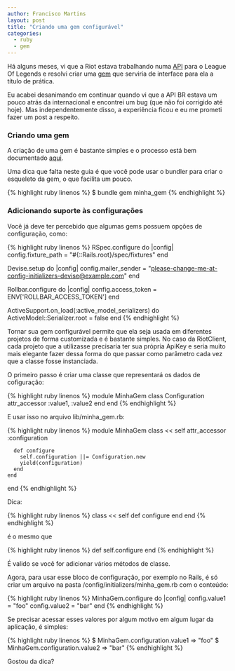 ```yaml
---
author: Francisco Martins
layout: post
title: "Criando uma gem configurável"
categories:
  - ruby
  - gem
---
```


Há alguns meses, vi que a Riot estava trabalhando numa [API][api] para o League Of Legends e resolvi criar uma [gem][riot_client] que serviria de interface para ela a título de prática.

Eu acabei desanimando em continuar quando vi que a API BR estava um pouco atrás da internacional e encontrei um bug (que não foi corrigido até hoje). Mas independentemente disso, a experiência ficou e eu me prometi fazer um post a respeito.

<!--more-->

### Criando uma gem

A criação de uma gem é bastante simples e o processo está bem documentado [aqui][guides].

Uma dica que falta neste guia é que você pode usar o bundler para criar o esqueleto da gem, o que facilita um pouco.

{% highlight ruby linenos %}
  $ bundle gem minha_gem
{% endhighlight %}

### Adicionando suporte às configurações

Você já deve ter percebido que algumas gems possuem opções de configuração, como:

{% highlight ruby linenos %}
RSpec.configure do |config|
  config.fixture_path = "#{::Rails.root}/spec/fixtures"
end

Devise.setup do |config|
  config.mailer_sender = "please-change-me-at-config-initializers-devise@example.com"
end

Rollbar.configure do |config|
  config.access_token = ENV['ROLLBAR_ACCESS_TOKEN']
end

ActiveSupport.on_load(:active_model_serializers) do
  ActiveModel::Serializer.root = false
end
{% endhighlight %}

Tornar sua gem configurável permite que ela seja usada em diferentes projetos de forma customizada e é bastante simples. No caso da RiotClient, cada projeto que a utilizasse precisaria ter sua própria ApiKey e seria muito mais elegante fazer dessa forma do que passar como parâmetro cada vez que a classe fosse instanciada.

O primeiro passo é criar uma classe que representará os dados de cofiguração:

{% highlight ruby linenos %}
  module MinhaGem
    class Configuration
      attr_accessor :value1, :value2
    end
  end
{% endhighlight %}

E usar isso no arquivo lib/minha_gem.rb:

{% highlight ruby linenos %}
  module MinhaGem
    class << self
      attr_accessor :configuration

      def configure
        self.configuration ||= Configuration.new
        yield(configuration)
      end
    end
  end
{% endhighlight %}

Dica:

{% highlight ruby linenos %}
  class << self
    def configure
    end
  end
{% endhighlight %}

é o mesmo que

{% highlight ruby linenos %}
  def self.configure
  end
{% endhighlight %}

É valido se você for adicionar vários métodos de classe.

Agora, para usar esse bloco de configuração, por exemplo no Rails, é só criar um arquivo na pasta /config/initializers/minha_gem.rb com o conteúdo:

{% highlight ruby linenos %}
  MinhaGem.configure do |config|
    config.value1 = "foo"
    config.value2 = "bar"
  end
{% endhighlight %}

Se precisar acessar esses valores por algum motivo em algum lugar da aplicação, é simples:

{% highlight ruby linenos %}
  $ MinhaGem.configuration.value1
  => "foo"
  $ MinhaGem.configuration.value2
  => "bar"
{% endhighlight %}

Gostou da dica?

[api]: https://developer.riotgames.com/
[riot_client]: https://github.com/franciscomxs/riot_client
[guides]: http://guides.rubygems.org/make-your-own-gem/
[bundler]: http://bundler.io/rubygems.html
